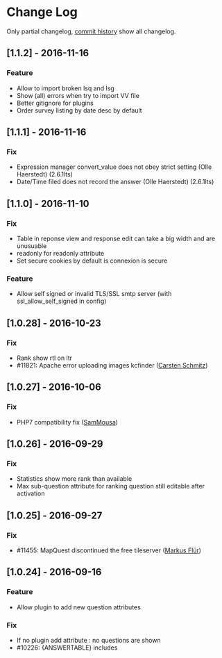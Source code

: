 # Change Log
Only partial changelog, [commit history](https://framagit.org/Shnoulle/LimeSurvey/commits/2.06_SondagesPro) show all changelog.

## [1.1.2] - 2016-11-16

### Feature
- Allow to import broken lsq and lsg
- Show (all) errors when try to import VV file
- Better gitignore for plugins
- Order survey listing by date desc by default

## [1.1.1] - 2016-11-16

### Fix
- Expression manager convert_value does not obey strict setting (Olle Haerstedt) (2.6.1lts)
- Date/Time filed does not record the answer (Olle Haerstedt) (2.6.1lts)

## [1.1.0] - 2016-11-10

### Fix
- Table in reponse view and response edit can take a big width and are unusuable
- readonly for readonly attribute
- Set secure cookies by default is connexion is secure

### Feature
- Allow self signed or invalid TLS/SSL smtp server (with ssl_allow_self_signed in config)

## [1.0.28] - 2016-10-23

### Fix
- Rank show rtl on ltr
- #11821: Apache error uploading images kcfinder ([Carsten Schmitz](http://limesurvey.org))

## [1.0.27] - 2016-10-06

### Fix
- PHP7 compatibility fix ([SamMousa](http://befound.nl))

## [1.0.26] - 2016-09-29

### Fix
- Statistics show more rank than available
- Max sub-question attribute for ranking question still editable after activation

## [1.0.25] - 2016-09-27

### Fix
- #11455: MapQuest discontinued the free tileserver ([Markus Flür](http://limesurvey.org))

## [1.0.24] - 2016-09-16

### Feature
- Allow plugin to add new question attributes

### Fix
- If no plugin add attribute : no questions are shown
- #10226: {ANSWERTABLE} includes <script> placed in question text ([LouisGac](http://limesurvey.org))
- ~ and _ in tokens hard to manually enter
- #11509: numerical input option integer only leads to positive integer input only

### Updated
- improve Plain text ANSWERTABLE for email
- better ANSWERTABLE for multiple question.

## [1.0.23] - 2016-07-17

### Feature
- Allow plugin to set more option when using renderHtml

### Fix
- Language is not correct when session timed out  or other error page
- Allow plugin to allow preview question or group without admin rights

## [1.0.22] - 2016-07-05

### Feature
- Log error and warning in tmp/runtime/application.log by default
- Allow plugin to set more option when using renderHtml

### Fix
- Improvement on error when DB save for public survey
- Fix DECIMAL value before try to save

## [1.0.21] - 2016-06-17

### Feature
- Allow to set column number on ranking question

### Fix
- EM tips are empty after reloading page via browser (F5)
- Ranking question : Alert are not show every time
- Ranking question : Add answers can broke Survey DB

## [1.0.20] - 2016-06-16

### Feature
- afterSurveyMenuLoad event to add survey specific menu items

### Fix
- Improvement on Conditions page with array (number) questions
- Google Analytics code not running

## [1.0.19] - 2016-06-09

### Fix
- Better loading of plugins for command
- Default email format in survey to html

## [1.0.17] - 2016-05-19

### Feature
- Add cssclass question attribute

### Fix
- Plugin survey setting type "checkbox" does not properly save
- Map question : google.maps fix for hidden text element
- Numeric comparaison with Expression
- Survey response marked as 'finished' after opening email link/password twice
- Unable to export result as PDF
- PHP memory_limit being set too low
- Bad link for Browse uploaded ressources if publicurl is set

### Updated
- New token table firstname/lastname to 150

## [1.0.9] - 2016-04-22

### Feature
- beforeController event plugin (for web)
- newUnsecureRequest : plugin direct request without CRSF

### Fix
- Checked responses are not read when load "surveys uploaded file"
- Using mktime() EM function broke survey administration
- EM regexMatch function don't show pattern error
- Attachments for registration emails don't get attached
- Remote control list_surveys can list whole surveys, and not only needed
- event beforeTokenEmail is not dispatched for register
- thousand separator break slider in some condition

## [1.0.6] - 2016-03-20

### Fix
- Issue with relevance on X scale with multilingual
- Languages can not be updated in label set administration
- Error with SMTP mail method
- Broken HTML or script can broke Survey Logic File
- beforeHasPermission event don't happen for owner of survey
- [Security] Survey ID not properly sanitized on survey creation
- 4-byte UTF characters (e.g. Emojis) entered into text can cause DB issue (mysql)
- [Security] issue when saving/loading responses on public survey

## [1.0.0] - 2016-03-01

### Fix
- Higher risk that the emails are rated as Spam
- Filter script in Plugin management and Survey Logic file.

### Updated
- Use updatable from config and use it, set to updatable=false

Start with LimeSurvey 2.06lts
